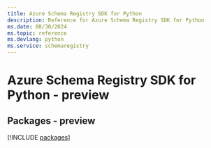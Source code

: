 ```yaml
---
title: Azure Schema Registry SDK for Python
description: Reference for Azure Schema Registry SDK for Python
ms.date: 08/30/2024
ms.topic: reference
ms.devlang: python
ms.service: schemaregistry
---
```

# Azure Schema Registry SDK for Python - preview
## Packages - preview
[!INCLUDE [packages](schema-registry-index.md)]